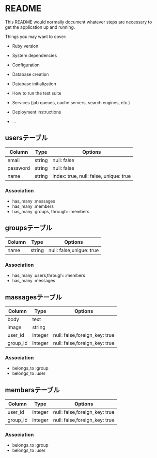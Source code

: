 # README

This README would normally document whatever steps are necessary to get the
application up and running.

Things you may want to cover:

* Ruby version

* System dependencies

* Configuration

* Database creation

* Database initialization

* How to run the test suite

* Services (job queues, cache servers, search engines, etc.)

* Deployment instructions

* ...

## usersテーブル

|Column|Type|Options|
|------|----|-------|
|email|string|null: false|
|password|string|null: false|
|name|string|index: true, null: false, unique: true|
### Association
- has_many :messages
- has_many :members
- has_many :groups, through: :members


## groupsテーブル

|Column|Type|Options|
|------|----|-------|
|name|string|null: false,unigue: true|
### Association
- has_many :users,through: :members
- has_many :messages

## massagesテーブル

|Column|Type|Options|
|------|----|-------|
|body|text||
|image|string||
|user_id|integer|null: false,foreign_key: true|
|group_id|integer|null: false,foreign_key: true|
### Association
- belongs_to :group
- belongs_to :user

## membersテーブル

|Column|Type|Options|
|------|----|-------|
|user_id|integer|null: false,foreign_key: true|
|group_id|integer|null: false,foreign_key: true|
### Association
- belongs_to :group
- belongs_to :user
